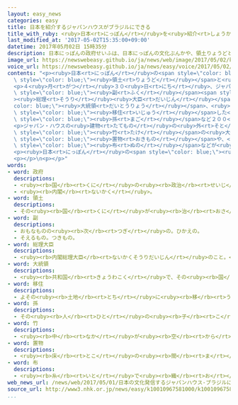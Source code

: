 ```yaml
---
layout: easy_news
categories: easy
title: 日本を紹介するジャパンハウスがブラジルにできる
title_with_ruby: <ruby>日本<rt>にっぽん</rt></ruby>を<ruby>紹介<rt>しょうかい</rt></ruby>する「ジャパン・ハウス」がブラジルにできる
last_modified_at: '2017-05-02T15:35:00+09:00'
datetime: 2017年05月02日 15時35分
description: 日本にっぽんの政府せいふは、日本にっぽんの文化ぶんかや、領土りょうどと歴史れきしなどについて外国がいこくに伝つたえる「ジャパン・ハウス」をブラジルのサンパウロに作つくりました。
image_url: https://newswebeasy.github.io/ja/news/web/image/2017/05/02/k10010967581000.jpg
voice_url: https://newswebeasy.github.io/ja/news/easy/voice/2017/05/02/k10010967581000.mp3
contents: "<p><ruby>日本<rt>にっぽん</rt></ruby>の<span style=\"color: blue;\"><ruby>政府<rt>せいふ</rt></ruby></span>は、<ruby>日本<rt>にっぽん</rt></ruby>の<ruby>文化<rt>ぶんか</rt></ruby>や、<span\
  \ style=\"color: blue;\"><ruby>領土<rt>りょうど</rt></ruby></span>と<ruby>歴史<rt>れきし</rt></ruby>などについて<ruby>外国<rt>がいこく</rt></ruby>に<ruby>伝<rt>つた</rt></ruby>える「ジャパン・ハウス」をブラジルのサンパウロに<ruby>作<rt>つく</rt></ruby>りました。</p>\n\
  <p>４<ruby>月<rt>がつ</rt></ruby>３０<ruby>日<rt>にち</rt></ruby>、ジャパン・ハウスができたお<ruby>祝<rt>いわ</rt></ruby>いの<ruby>式<rt>しき</rt></ruby>がありました。<ruby>式<rt>しき</rt></ruby>には、<ruby>麻生<rt>あそう</rt></ruby><span\
  \ style=\"color: blue;\"><ruby>副<rt>ふく</rt></ruby></span><span style=\"color: blue;\"\
  ><ruby>総理<rt>そうり</rt></ruby><ruby>大臣<rt>だいじん</rt></ruby></span>やブラジルの<span style=\"\
  color: blue;\"><ruby>大統領<rt>だいとうりょう</rt></ruby></span>、<ruby>日本<rt>にっぽん</rt></ruby>からブラジルに<span\
  \ style=\"color: blue;\"><ruby>移住<rt>いじゅう</rt></ruby></span>した<ruby>人<rt>ひと</rt></ruby>の<ruby>子<rt>こ</rt></ruby>どもや<span\
  \ style=\"color: blue;\"><ruby>孫<rt>まご</rt></ruby></span>など２００<ruby>人<rt>にん</rt></ruby>が<ruby>出席<rt>しゅっせき</rt></ruby>しました。</p>\n\
  <p>ジャパン・ハウスの<ruby>建物<rt>たてもの</rt></ruby>の<ruby>外<rt>そと</rt></ruby>の<ruby>壁<rt>かべ</rt></ruby>は、<ruby>木<rt>き</rt></ruby>で<ruby>飾<rt>かざ</rt></ruby>ってあります。<ruby>建物<rt>たてもの</rt></ruby>の<ruby>中<rt>なか</rt></ruby>には、<ruby>日本<rt>にっぽん</rt></ruby>に<ruby>昔<rt>むかし</rt></ruby>からある<ruby>技術<rt>ぎじゅつ</rt></ruby>で<ruby>作<rt>つく</rt></ruby>った<span\
  \ style=\"color: blue;\"><ruby>竹<rt>たけ</rt></ruby></span>の<ruby>大<rt>おお</rt></ruby>きな<span\
  \ style=\"color: blue;\"><ruby>置物<rt>おきもの</rt></ruby></span>や、<ruby>沖縄<rt>おきなわ</rt></ruby>で<ruby>昔<rt>むかし</rt></ruby>から<ruby>作<rt>つく</rt></ruby>っている<span\
  \ style=\"color: blue;\"><ruby>布<rt>ぬの</rt></ruby></span>などが<ruby>飾<rt>かざ</rt></ruby>ってあります。</p>\n\
  <p><ruby>日本<rt>にっぽん</rt></ruby>の<span style=\"color: blue;\"><ruby>政府<rt>せいふ</rt></ruby></span>はイギリスのロンドンとアメリカのロサンゼルスにもジャパン・ハウスを<ruby>作<rt>つく</rt></ruby>る<ruby>予定<rt>よてい</rt></ruby>です。</p>\n\
  <p></p>\n<p></p>"
words:
- word: 政府
  descriptions:
  - <ruby><rb>国</rb><rt>くに</rt></ruby>の<ruby><rb>政治</rb><rt>せいじ</rt></ruby>を<ruby><rb>行</rb><rt>おこな</rt></ruby>うところ。
  - <ruby><rb>内閣</rb><rt>ないかく</rt></ruby>。
- word: 領土
  descriptions:
  - その<ruby><rb>国</rb><rt>くに</rt></ruby>が<ruby><rb>治</rb><rt>おさ</rt></ruby>めている<ruby><rb>土地</rb><rt>とち</rt></ruby>。
- word: 副
  descriptions:
  - おもなものの<ruby><rb>次</rb><rt>つぎ</rt></ruby>の。ひかえの。
  - そえるもの。つきもの。
- word: 総理大臣
  descriptions:
  - <ruby><rb>内閣総理大臣</rb><rt>ないかくそうりだいじん</rt></ruby>のこと。<ruby><rb>内閣</rb><rt>ないかく</rt></ruby>の<ruby><rb>最高責任者</rb><rt>さいこうせきにんしゃ</rt></ruby>で、<ruby><rb>国会議員</rb><rt>こっかいぎいん</rt></ruby>の<ruby><rb>中</rb><rt>なか</rt></ruby>から<ruby><rb>議員</rb><rt>ぎいん</rt></ruby>が<ruby><rb>選</rb><rt>えら</rt></ruby>び、<ruby><rb>天皇</rb><rt>てんのう</rt></ruby>が<ruby><rb>認</rb><rt>みと</rt></ruby>めて<ruby><rb>決</rb><rt>き</rt></ruby>まる。<ruby><rb>首相</rb><rt>しゅしょう</rt></ruby>。<ruby><rb>総理</rb><rt>そうり</rt></ruby>。
- word: 大統領
  descriptions:
  - <ruby><rb>共和国</rb><rt>きょうわこく</rt></ruby>で、その<ruby><rb>国</rb><rt>くに</rt></ruby>を<ruby><rb>代表</rb><rt>だいひょう</rt></ruby>する<ruby><rb>人</rb><rt>ひと</rt></ruby>。
- word: 移住
  descriptions:
  - よその<ruby><rb>土地</rb><rt>とち</rt></ruby>に<ruby><rb>移</rb><rt>うつ</rt></ruby>り、そこで<ruby><rb>生活</rb><rt>せいかつ</rt></ruby>すること。
- word: 孫
  descriptions:
  - その<ruby><rb>人</rb><rt>ひと</rt></ruby>の<ruby><rb>子</rb><rt>こ</rt></ruby>どもの<ruby><rb>子</rb><rt>こ</rt></ruby>ども。
- word: 竹
  descriptions:
  - <ruby><rb>中</rb><rt>なか</rt></ruby>が<ruby><rb>空</rb><rt>から</rt></ruby>の<ruby><rb>茎</rb><rt>くき</rt></ruby>に、<ruby><rb>節</rb><rt>ふし</rt></ruby>のある<ruby><rb>植物</rb><rt>しょくぶつ</rt></ruby>。<ruby><rb>日用品</rb><rt>にちようひん</rt></ruby>や、<ruby><rb>細工物</rb><rt>さいくもの</rt></ruby>などに<ruby><rb>使</rb><rt>つか</rt></ruby>う。<ruby><rb>若</rb><rt>わか</rt></ruby>い<ruby><rb>芽</rb><rt>め</rt></ruby>を「たけのこ」という。
- word: 置物
  descriptions:
  - <ruby><rb>床</rb><rt>とこ</rt></ruby>の<ruby><rb>間</rb><rt>ま</rt></ruby>などに<ruby><rb>置</rb><rt>お</rt></ruby>く、かざりにする<ruby><rb>物</rb><rt>もの</rt></ruby>。
- word: 布
  descriptions:
  - <ruby><rb>糸</rb><rt>いと</rt></ruby>で<ruby><rb>織</rb><rt>お</rt></ruby>った<ruby><rb>物</rb><rt>もの</rt></ruby>。<ruby><rb>織物</rb><rt>おりもの</rt></ruby>。きれ。
web_news_url: /news/web/2017/05/01/日本の文化発信するジャパンハウス-ブラジルに完成/
source_url: http://www3.nhk.or.jp/news/easy/k10010967581000/k10010967581000.html
...
```

